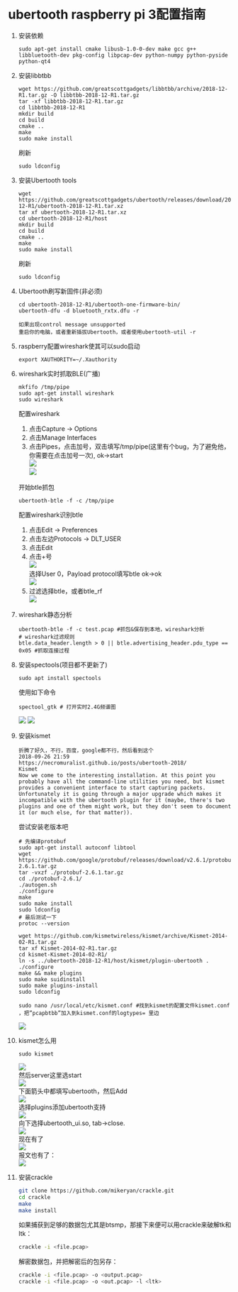 ﻿# ubertooth raspberry pi 3配置指南

1. 安装依赖
    ```
    sudo apt-get install cmake libusb-1.0-0-dev make gcc g++ libbluetooth-dev pkg-config libpcap-dev python-numpy python-pyside python-qt4
    ```
    
2. 安装libbtbb
    ```
    wget https://github.com/greatscottgadgets/libbtbb/archive/2018-12-R1.tar.gz -O libbtbb-2018-12-R1.tar.gz
    tar -xf libbtbb-2018-12-R1.tar.gz
    cd libbtbb-2018-12-R1
    mkdir build
    cd build
    cmake ..
    make
    sudo make install
    ```
    刷新
    ```
    sudo ldconfig
    ```
    
3. 安装Ubertooth tools
    ```
    wget https://github.com/greatscottgadgets/ubertooth/releases/download/2018-12-R1/ubertooth-2018-12-R1.tar.xz
    tar xf ubertooth-2018-12-R1.tar.xz
    cd ubertooth-2018-12-R1/host
    mkdir build
    cd build
    cmake ..
    make
    sudo make install
    ```
    刷新
    ```
    sudo ldconfig
    ```
4. Ubertooth刷写新固件(非必须)
    ```
    cd ubertooth-2018-12-R1/ubertooth-one-firmware-bin/
    ubertooth-dfu -d bluetooth_rxtx.dfu -r
    
    如果出现control message unsupported
    重启你的电脑，或者重新插拔Ubertooth，或者使用ubertooth-util -r
    ```

5. raspberry配置wireshark使其可以sudo启动
    ```
    export XAUTHORITY=~/.Xauthority
    ```
    
6. wireshark实时抓取BLE(广播)
    ```
    mkfifo /tmp/pipe
    sudo apt-get install wireshark
    sudo wireshark
    ```
    配置wireshark
    1. 点击Capture -> Options
    2. 点击Manage Interfaces
    3. 点击Pipes，点击加号，双击填写/tmp/pipe(这里有个bug，为了避免他，你需要在点击加号一次), ok->start</br>
        ![](1.png)</br>
        ![](2.png)</br>
        
    开始btle抓包
    ```
    ubertooth-btle -f -c /tmp/pipe
    ```
        
    配置wireshark识别btle
    1. 点击Edit -> Preferences
    2. 点击左边Protocols -> DLT_USER
    3. 点击Edit
    4. 点击+号</br>
    ![](3.png)</br>
    选择User 0，Payload protocol填写btle
    ok->ok</br>
    ![](4.png)</br>
    5. 过滤选择btle，或者btle_rf</br>
    ![](5.png)
    
7. wireshark静态分析
    ```
    ubertooth-btle -f -c test.pcap #抓包&保存到本地，wireshark分析
    # wireshark过滤规则
    btle.data_header.length > 0 || btle.advertising_header.pdu_type == 0x05 #抓取连接过程
    ```
    
8. 安装spectools(项目都不更新了)

    ```
    sudo apt install spectools
    ```
    使用如下命令
    ```
    spectool_gtk # 打开实时2.4G频谱图
    ```
    ![](6.png)
    ![](7.png)
    

8. 安装kismet
    ```
    折腾了好久，不行，百度，google都不行，然后看到这个
    2018-09-26 21:59
    https://necromuralist.github.io/posts/ubertooth-2018/
    Kismet
    Now we come to the interesting installation. At this point you probably have all the command-line utilities you need, but kismet provides a convenient interface to start capturing packets. Unfortunately it is going through a major upgrade which makes it incompatible with the ubertooth plugin for it (maybe, there's two plugins and one of them might work, but they don't seem to document it (or much else, for that matter)).
    ```
    尝试安装老版本吧
    ```
    # 先编译protobuf
    sudo apt-get install autoconf libtool
    wget https://github.com/google/protobuf/releases/download/v2.6.1/protobuf-2.6.1.tar.gz
    tar -vxzf ./protobuf-2.6.1.tar.gz
    cd ./protobuf-2.6.1/
    ./autogen.sh
    ./configure
    make
    sudo make install
    sudo ldconfig
    # 最后测试一下
    protoc --version
    
    wget https://github.com/kismetwireless/kismet/archive/Kismet-2014-02-R1.tar.gz
    tar xf Kismet-2014-02-R1.tar.gz
    cd kismet-Kismet-2014-02-R1/
    ln -s ../ubertooth-2018-12-R1/host/kismet/plugin-ubertooth .
    ./configure
    make && make plugins
    sudo make suidinstall
    sudo make plugins-install
    sudo ldconfig
    ```
    ```
    sudo nano /usr/local/etc/kismet.conf #找到kismet的配置文件kismet.conf ，把”pcapbtbb”加入到kismet.conf的logtypes= 里边
    ```
    ![](12.png)
    
9. kismet怎么用
    ```
    sudo kismet
    ```
    ![](13.png)</br>
    然后server这里选start</br>
    ![](14.png)</br>
    下面箭头中都填写ubertooth，然后Add</br>
    ![](15.png)</br>
    选择plugins添加ubertooth支持</br>
    ![](16.png)</br>
    向下选择ubertooth_ui.so, tab->close.</br>
    ![](17.png)</br>
    现在有了</br>
    ![](18.png)</br>
    报文也有了：</br>
    ![](19.png)</br>
    
10. 安装crackle
    ```bash
    git clone https://github.com/mikeryan/crackle.git
    cd crackle
    make
    make install
    ```
    如果捕获到足够的数据包尤其是btsmp，那接下来便可以用crackle来破解tk和ltk：

    ```bash
    crackle -i <file.pcap>
    ```
    解密数据包，并把解密后的包另存：
    ```bash
    crackle -i <file.pcap> -o <output.pcap>
    crackle -i <file.pcap> -o <out.pcap> -l <ltk>
    ```
    
        
    
    